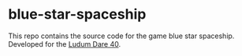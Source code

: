 # blue-star-spaceship

This repo contains the source code for the game blue star spaceship. Developed for the [Ludum Dare 40](https://ldjam.com/events/ludum-dare/40/blue-star-spaceship).

